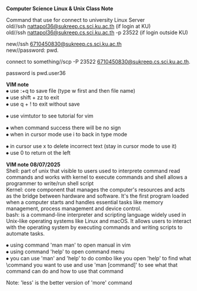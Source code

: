 **Computer Science Linux & Unix Class Note**

Command that use for connect to university Linux Server\
old//ssh nattapol36@sukreep.cs.sci.ku.ac.th (if login at KU)\
old//ssh nattapol36@sukreep.cs.sci.ku.ac.th -p 23522 (if login outside KU)

new//ssh 6710450830@sukreep.cs.sci.ku.ac.th\
new//password: pwd.<username>

connect to something//scp -P 23522 6710450830@sukreep.cs.sci.ku.ac.th.

password is pwd.user36


**VIM note**\
⦁    use :+q to save file (type w first and then file name)\
⦁    use shift + zz to exit\
⦁    use q + ! to exit without save

⦁    use vimtutor to see tutorial for vim

⦁    when command success there will be no sign\
⦁    when in cursor mode use i to back in type mode

⦁    in cursor use x to delete incorrect text (stay in cursor mode to use it)\
⦁    use 0 to return ot the left

**VIM note 08/07/2025**\
Shell: part of unix that visible to users used to interprete command read commands and works with kernel to execute commands and shell allows a programmer to write/run shell script\
Kernel: core component that manages the computer's resources and acts as the bridge between hardware and software. It's the first program loaded when a computer starts and handles essential tasks like memory management, process management and device control.\
bash: is a command-line interpreter and scripting language widely used in Unix-like operating systems like Linux and macOS. It allows users to interact with the operating system by executing commands and writing scripts to automate tasks.

⦁    using command 'man man' to open manual in vim\
⦁    using command 'help' to open command menu\
⦁    you can use 'man' and 'help' to do combo like you open 'help' to find what \command you want to use and use 'man [command]' to see what that command can do and how to use that command

Note: 'less' is the better version of 'more' command